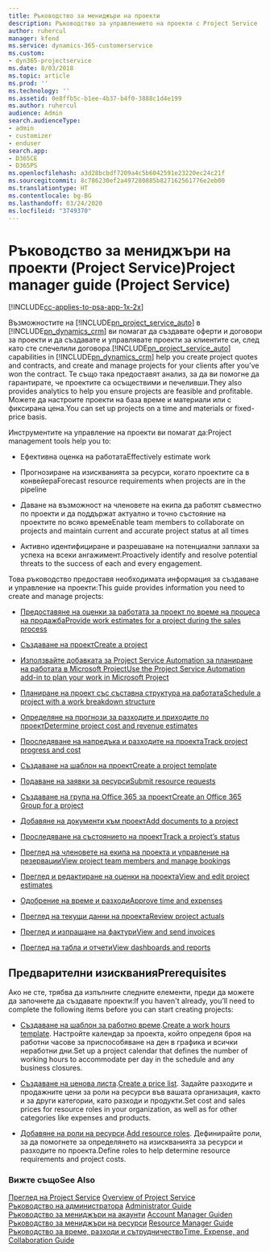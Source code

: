 ```yaml
---
title: Ръководство за мениджъри на проекти
description: Ръководство за управлението на проекти с Project Service
author: ruhercul
manager: kfend
ms.service: dynamics-365-customerservice
ms.custom:
- dyn365-projectservice
ms.date: 8/03/2018
ms.topic: article
ms.prod: ''
ms.technology: ''
ms.assetid: 0e8ffb5c-b1ee-4b37-b4f0-3888c1d4e199
ms.author: ruhercul
audience: Admin
search.audienceType:
- admin
- customizer
- enduser
search.app:
- D365CE
- D365PS
ms.openlocfilehash: a3d28bcbdf7209a4c5b6042591e23220ec24c21f
ms.sourcegitcommit: 8c786230ef2a497280885b827162561776e2eb00
ms.translationtype: HT
ms.contentlocale: bg-BG
ms.lasthandoff: 03/24/2020
ms.locfileid: "3749370"
---
```

# <a name="project-manager-guide-project-service"></a><span data-ttu-id="980eb-103">Ръководство за мениджъри на проекти (Project Service)</span><span class="sxs-lookup"><span data-stu-id="980eb-103">Project manager guide (Project Service)</span></span>

[!INCLUDE[cc-applies-to-psa-app-1x-2x](../includes/cc-applies-to-psa-app-1x-2x.md)]

<span data-ttu-id="980eb-104">Възможностите на [!INCLUDE[pn_project_service_auto](../includes/pn-project-service-auto.md)] в [!INCLUDE[pn_dynamics_crm](../includes/pn-dynamics-crm.md)] ви помагат да създавате оферти и договори за проекти и да създавате и управлявате проекти за клиентите си, след като сте спечелили договора.</span><span class="sxs-lookup"><span data-stu-id="980eb-104">[!INCLUDE[pn_project_service_auto](../includes/pn-project-service-auto.md)] capabilities in [!INCLUDE[pn_dynamics_crm](../includes/pn-dynamics-crm.md)] help you create project quotes and contracts, and create and manage projects for your clients after you’ve won the contract.</span></span> <span data-ttu-id="980eb-105">Те също така предоставят анализ, за да ви помогне да гарантирате, че проектите са осъществими и печеливши.</span><span class="sxs-lookup"><span data-stu-id="980eb-105">They also provides analytics to help you ensure projects are feasible and profitable.</span></span> <span data-ttu-id="980eb-106">Можете да настроите проекти на база време и материали или с фиксирана цена.</span><span class="sxs-lookup"><span data-stu-id="980eb-106">You can set up projects on a time and materials or fixed-price basis.</span></span>  
  
 <span data-ttu-id="980eb-107">Инструментите на управление на проекти ви помагат да:</span><span class="sxs-lookup"><span data-stu-id="980eb-107">Project management tools help you to:</span></span>  
  
-   <span data-ttu-id="980eb-108">Ефективна оценка на работата</span><span class="sxs-lookup"><span data-stu-id="980eb-108">Effectively estimate work</span></span>  
  
-   <span data-ttu-id="980eb-109">Прогнозиране на изискванията за ресурси, когато проектите са в конвейера</span><span class="sxs-lookup"><span data-stu-id="980eb-109">Forecast resource requirements when projects are in the pipeline</span></span>  
  
-   <span data-ttu-id="980eb-110">Даване на възможност на членовете на екипа да работят съвместно по проекти и да поддържат актуално и точно състояние на проектите по всяко време</span><span class="sxs-lookup"><span data-stu-id="980eb-110">Enable team members to collaborate on projects and maintain current and accurate project status at all times</span></span>  
  
-   <span data-ttu-id="980eb-111">Активно идентифициране и разрешаване на потенциални заплахи за успеха на всеки ангажимент.</span><span class="sxs-lookup"><span data-stu-id="980eb-111">Proactively identify and resolve potential threats to the success of each and every engagement.</span></span>  
  
<span data-ttu-id="980eb-112">Това ръководство предоставя необходимата информация за създаване и управление на проекти:</span><span class="sxs-lookup"><span data-stu-id="980eb-112">This guide provides information you need to create and manage projects:</span></span>  
  
-   [<span data-ttu-id="980eb-113">Предоставяне на оценки за работата за проект по време на процеса на продажба</span><span class="sxs-lookup"><span data-stu-id="980eb-113">Provide work estimates for a project during the sales process</span></span>](../project-service/provide-estimates-project-during-sales-process.md)  
  
-   [<span data-ttu-id="980eb-114">Създаване на проект</span><span class="sxs-lookup"><span data-stu-id="980eb-114">Create a project</span></span>](../project-service/create-project.md)  
  
-   [<span data-ttu-id="980eb-115">Използвайте добавката за Project Service Automation за планиране на работата в Microsoft Project</span><span class="sxs-lookup"><span data-stu-id="980eb-115">Use the Project Service Automation add-in to plan your work in Microsoft Project</span></span>](../project-service/add-plan-work-microsoft-project.md)  
  
-   [<span data-ttu-id="980eb-116">Планиране на проект със съставна структура на работата</span><span class="sxs-lookup"><span data-stu-id="980eb-116">Schedule a project with a work breakdown structure</span></span>](../project-service/schedule-project-work-breakdown-structure.md)  
  
-   [<span data-ttu-id="980eb-117">Определяне на прогнози за разходите и приходите по проект</span><span class="sxs-lookup"><span data-stu-id="980eb-117">Determine project cost and revenue estimates</span></span>](../project-service/determine-project-cost-revenue-estimates.md)  
  
-   [<span data-ttu-id="980eb-118">Проследяване на напредъка и разходите на проекта</span><span class="sxs-lookup"><span data-stu-id="980eb-118">Track project progress and cost</span></span>](../project-service/track-project-progress-cost.md)  
  
-   [<span data-ttu-id="980eb-119">Създаване на шаблон на проект</span><span class="sxs-lookup"><span data-stu-id="980eb-119">Create a project template</span></span>](../project-service/create-project-template.md)  
  
-   [<span data-ttu-id="980eb-120">Подаване на заявки за ресурси</span><span class="sxs-lookup"><span data-stu-id="980eb-120">Submit resource requests</span></span>](../project-service/submit-resource-requests.md)  
  
-   [<span data-ttu-id="980eb-121">Създаване на група на Office 365 за проект</span><span class="sxs-lookup"><span data-stu-id="980eb-121">Create an Office 365 Group for a project</span></span>](../project-service/create-office-365-group-project.md)  
  
-   [<span data-ttu-id="980eb-122">Добавяне на документи към проект</span><span class="sxs-lookup"><span data-stu-id="980eb-122">Add documents to a project</span></span>](../project-service/add-documents-project.md)  
  
-   [<span data-ttu-id="980eb-123">Проследяване на състоянието на проект</span><span class="sxs-lookup"><span data-stu-id="980eb-123">Track a project’s status</span></span>](../project-service/track-project-status.md)  
  
-   [<span data-ttu-id="980eb-124">Преглед на членовете на екипа на проекта и управление на резервации</span><span class="sxs-lookup"><span data-stu-id="980eb-124">View project team members and manage bookings</span></span>](../project-service/view-project-team-members-manage-bookings.md)  
  
-   [<span data-ttu-id="980eb-125">Преглед и редактиране на оценки на проекта</span><span class="sxs-lookup"><span data-stu-id="980eb-125">View and edit project estimates</span></span>](../project-service/view-edit-project-estimates.md)  
  
-   [<span data-ttu-id="980eb-126">Одобрение на време и разходи</span><span class="sxs-lookup"><span data-stu-id="980eb-126">Approve time and expenses</span></span>](../project-service/approve-time-expenses.md)  
  
-   [<span data-ttu-id="980eb-127">Преглед на текущи данни на проекта</span><span class="sxs-lookup"><span data-stu-id="980eb-127">Review project actuals</span></span>](../project-service/review-project-actuals.md)  
  
-   [<span data-ttu-id="980eb-128">Преглед и изпращане на фактури</span><span class="sxs-lookup"><span data-stu-id="980eb-128">View and send invoices</span></span>](../project-service/view-send-invoices.md)  
  
-   [<span data-ttu-id="980eb-129">Преглед на табла и отчети</span><span class="sxs-lookup"><span data-stu-id="980eb-129">View dashboards and reports</span></span>](../project-service/view-dashboards-reports.md)  
  
## <a name="prerequisites"></a><span data-ttu-id="980eb-130">Предварителни изисквания</span><span class="sxs-lookup"><span data-stu-id="980eb-130">Prerequisites</span></span>  
 <span data-ttu-id="980eb-131">Ако не сте, трябва да изпълните следните елементи, преди да можете да започнете да създавате проекти:</span><span class="sxs-lookup"><span data-stu-id="980eb-131">If you haven't already, you’ll need to complete the following items before you can start creating projects:</span></span>  
  
-   <span data-ttu-id="980eb-132">[Създаване на шаблон за работно време](../project-service/create-work-hours-template.md).</span><span class="sxs-lookup"><span data-stu-id="980eb-132">[Create a work hours template](../project-service/create-work-hours-template.md).</span></span> <span data-ttu-id="980eb-133">Настройте календар за проекта, който определя броя на работни часове за приспособяване на ден в графика и всички неработни дни.</span><span class="sxs-lookup"><span data-stu-id="980eb-133">Set up a project calendar that defines the number of working hours to accommodate per day in the schedule and any business closures.</span></span>  
  
-   <span data-ttu-id="980eb-134">[Създаване на ценова листа](../project-service/create-price-list.md).</span><span class="sxs-lookup"><span data-stu-id="980eb-134">[Create a price list](../project-service/create-price-list.md).</span></span> <span data-ttu-id="980eb-135">Задайте разходите и продажните цени за роли на ресурси във вашата организация, както и за други категории, като разходи и продукти.</span><span class="sxs-lookup"><span data-stu-id="980eb-135">Set cost and sales prices for resource roles in your organization, as well as for other categories like expenses and products.</span></span>  
  
-   <span data-ttu-id="980eb-136">[Добавяне на роли на ресурси](../project-service/add-resource-roles.md).</span><span class="sxs-lookup"><span data-stu-id="980eb-136">[Add resource roles](../project-service/add-resource-roles.md).</span></span> <span data-ttu-id="980eb-137">Дефинирайте роли, за да помогнете за определянето на изискванията за ресурси и разходите по проекта.</span><span class="sxs-lookup"><span data-stu-id="980eb-137">Define roles to help determine resource requirements and project costs.</span></span>  
  
### <a name="see-also"></a><span data-ttu-id="980eb-138">Вижте също</span><span class="sxs-lookup"><span data-stu-id="980eb-138">See Also</span></span>  
 <span data-ttu-id="980eb-139">[Преглед на Project Service](../project-service/overview.md) </span><span class="sxs-lookup"><span data-stu-id="980eb-139">[Overview of Project Service](../project-service/overview.md) </span></span>  
 <span data-ttu-id="980eb-140">[Ръководство на администратора](../project-service/admin-guide.md) </span><span class="sxs-lookup"><span data-stu-id="980eb-140">[Administrator Guide](../project-service/admin-guide.md) </span></span>  
 <span data-ttu-id="980eb-141">[Ръководство за мениджъри на акаунти](../project-service/account-manager-guide.md) </span><span class="sxs-lookup"><span data-stu-id="980eb-141">[Account Manager Guiden](../project-service/account-manager-guide.md) </span></span>  
 <span data-ttu-id="980eb-142">[Ръководство за мениджъри на ресурси](../project-service/resource-manager-guide.md) </span><span class="sxs-lookup"><span data-stu-id="980eb-142">[Resource Manager Guide](../project-service/resource-manager-guide.md) </span></span>  
 [<span data-ttu-id="980eb-143">Ръководство за време, разходи и сътрудничество</span><span class="sxs-lookup"><span data-stu-id="980eb-143">Time, Expense, and Collaboration Guide</span></span>](../project-service/time-expense-collaboration-guide.md)

